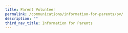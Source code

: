```yaml
---
title: Parent Volunteer
permalink: /communications/information-for-parents/pv/
description: ""
third_nav_title: Information for Parents
---
```

